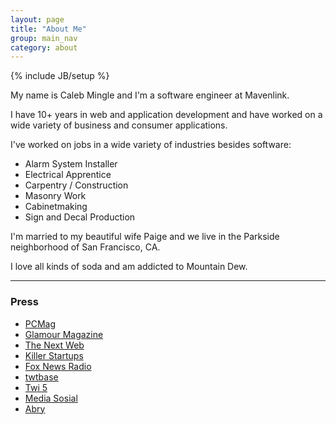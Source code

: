 ```yaml
---
layout: page
title: "About Me"
group: main_nav
category: about
---
```

{% include JB/setup %}

My name is Caleb Mingle and I'm a software engineer at Mavenlink.

I have 10+ years in web and application development and have worked on a wide variety of business and consumer applications.

I've worked on jobs in a wide variety of industries besides software:

+ Alarm System Installer
+ Electrical Apprentice
+ Carpentry / Construction
+ Masonry Work
+ Cabinetmaking
+ Sign and Decal Production

I'm married to my beautiful wife Paige and we live in the Parkside neighborhood of San Francisco, CA.

I love all kinds of soda and am addicted to Mountain Dew.

---

### Press

+ [PCMag](http://appscout.pcmag.com/none/273467-tweet-o-clock-find-out-when-your-friends-tweet)
+ [Glamour Magazine](http://www.glamourmagazine.co.uk/love-sex-relationships/living-travel/2011/06/how-to-get-a-celeb-to-follow-you-on-twitter)
+ [The Next Web](http://thenextweb.com/2009/03/01/find-time-tweet-tweet-oclock/)
+ [Killer Startups](http://www.killerstartups.com/web-app-tools/tweetoclock-com-the-right-time-to-tweet/)
+ [Fox News Radio](http://radio.foxnews.com/2009/09/25/twoppics-tidytweet-com-tweetoclock-com/#.UTQqp3xxu5I)
+ [twtbase](http://www.twtbase.com/tweet-oclock/)
+ [Twi 5](http://www.twi5.com/tweet-o-clock-find-out-when-its-best-to-tweet-someone/1800/)
+ [Media Sosial](http://mediasosial.com/socialnetworking/interview-with-caleb-mingle-creator-of-twitistics-an-upcoming-twitter-stats-application/)
+ [Abry](http://www.abry.biz/tweetoclock-best-time-to-contact-a-twitter-member-616)
